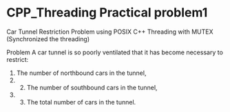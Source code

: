 # CPP_Threading Practical problem1
Car Tunnel Restriction Problem using POSIX C++ Threading with MUTEX (Synchronized the threading)

Problem
A car tunnel is so poorly ventilated that it has become necessary to restrict: 
1. The number of northbound cars in the tunnel, 
2. 2. The number of southbound cars in the tunnel, 
3. 3. The total number of cars in the tunnel. 
